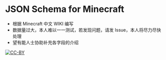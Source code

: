 # JSON Schema for Minecraft
+ 根据 Minecraft 中文 WIKI 编写
+ 数据量过大，本人难以一一测试，若发现问题，请发 Issue，本人将尽力尽快处理
+ 望有能人士协助补充各字段的介绍  

[![CC-BY](https://i.creativecommons.org/l/by/4.0/88x31.png)](http://creativecommons.org/licenses/by/4.0/)
